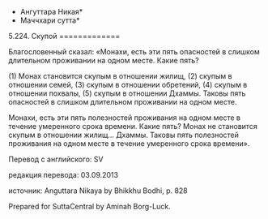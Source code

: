 * Ангуттара Никая*
* Маччхари сутта*

5\.224\. Скупой
\=\=\=\=\=\=\=\=\=\=\=\=\=

Благословенный сказал: «Монахи, есть эти пять опасностей в слишком длительном проживании на одном месте\. Какие пять?

\(1\) Монах становится скупым в отношении жилищ, \(2\) скупым в отношении семей, \(3\) скупым в отношении обретений, \(4\) скупым в отношении похвалы, \(5\) скупым в отношении Дхаммы\. Таковы пять опасностей в слишком длительном проживании на одном месте\.

Монахи, есть эти пять полезностей проживания на одном месте в течение умеренного срока времени\. Какие пять? Монах не становится скупым в отношении жилищ… Дхаммы\. Таковы пять полезностей проживания на одном месте в течение умеренного срока времени»\.

Перевод с английского: SV

редакция перевода: 03\.09\.2013

источник: Anguttara Nikaya by Bhikkhu Bodhi, p\. 828

Prepared for SuttaCentral by Aminah Borg\-Luck\.
